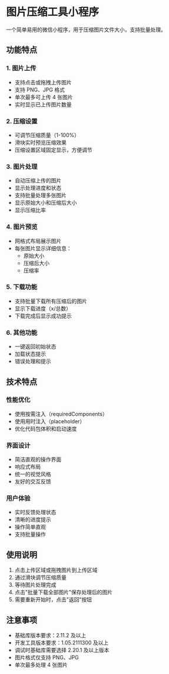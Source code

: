 # 图片压缩工具小程序

一个简单易用的微信小程序，用于压缩图片文件大小，支持批量处理。

## 功能特点

### 1. 图片上传
- 支持点击或拖拽上传图片
- 支持 PNG、JPG 格式
- 单次最多可上传 4 张图片
- 实时显示已上传图片数量

### 2. 压缩设置
- 可调节压缩质量（1-100%）
- 滑块实时预览压缩效果
- 压缩设置区域固定显示，方便调节

### 3. 图片处理
- 自动压缩上传的图片
- 显示处理进度和状态
- 支持批量处理多张图片
- 显示原始大小和压缩后大小
- 显示压缩比率

### 4. 图片预览
- 网格式布局展示图片
- 每张图片显示详细信息：
  - 原始大小
  - 压缩后大小
  - 压缩率

### 5. 下载功能
- 支持批量下载所有压缩后的图片
- 显示下载进度（x/总数）
- 下载完成后显示成功提示

### 6. 其他功能
- 一键返回初始状态
- 加载状态提示
- 错误处理和提示

## 技术特点

### 性能优化
- 使用按需注入（requiredComponents）
- 使用用时注入（placeholder）
- 优化代码包体积和启动速度

### 界面设计
- 简洁直观的操作界面
- 响应式布局
- 统一的视觉风格
- 友好的交互反馈

### 用户体验
- 实时反馈处理状态
- 清晰的进度提示
- 操作简单直观
- 支持批量操作

## 使用说明

1. 点击上传区域或拖拽图片到上传区域
2. 通过滑块调节压缩质量
3. 等待图片处理完成
4. 点击"批量下载全部图片"保存处理后的图片
5. 需要重新开始时，点击"返回"按钮

## 注意事项

- 基础库版本要求：2.11.2 及以上
- 开发工具版本要求：1.05.2111300 及以上
- 调试时基础库需要选择 2.20.1 及以上版本
- 图片格式仅支持 PNG、JPG
- 单次最多处理 4 张图片 